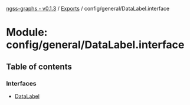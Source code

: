 [ngss-graphs - v0.1.3](../README.md) / [Exports](../modules.md) / config/general/DataLabel.interface

# Module: config/general/DataLabel.interface

## Table of contents

### Interfaces

- [DataLabel](../interfaces/config_general_datalabel_interface.datalabel.md)
